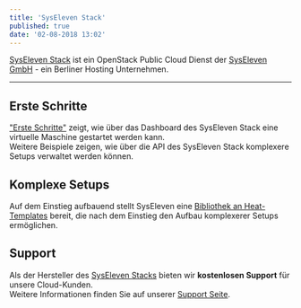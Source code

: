 ```yaml
---
title: 'SysEleven Stack'
published: true
date: '02-08-2018 13:02'
---
```


[SysEleven Stack](https://www.syseleven.de/produkte-services/syseleven-stack/) ist ein OpenStack Public Cloud Dienst der [SysEleven GmbH](https://www.syseleven.de/) - ein Berliner Hosting Unternehmen.

---

## Erste Schritte

["Erste Schritte"](../03.Tutorials/02.firststeps/default.en.md) zeigt, wie über das Dashboard des SysEleven Stack eine virtuelle Maschine gestartet werden kann.  
Weitere Beispiele zeigen, wie über die API des SysEleven Stack komplexere Setups verwaltet werden können.

## Komplexe Setups

Auf dem Einstieg aufbauend stellt SysEleven eine [Bibliothek an Heat-Templates](https://github.com/syseleven/heat-examples) bereit, die nach dem Einstieg den Aufbau komplexerer Setups ermöglichen.

## Support

Als der Hersteller des [SysEleven Stacks](https://dashboard.cloud.syseleven.net/) bieten wir **kostenlosen Support** für unsere Cloud-Kunden.  
Weitere Informationen finden Sie auf unserer [Support Seite](../04.support/default.de.md).
